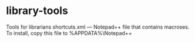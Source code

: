 # library-tools
Tools for librarians
shortcuts.xml — Notepad++ file that contains macroses. To install, copy this file to %APPDATA%\Notepad++
